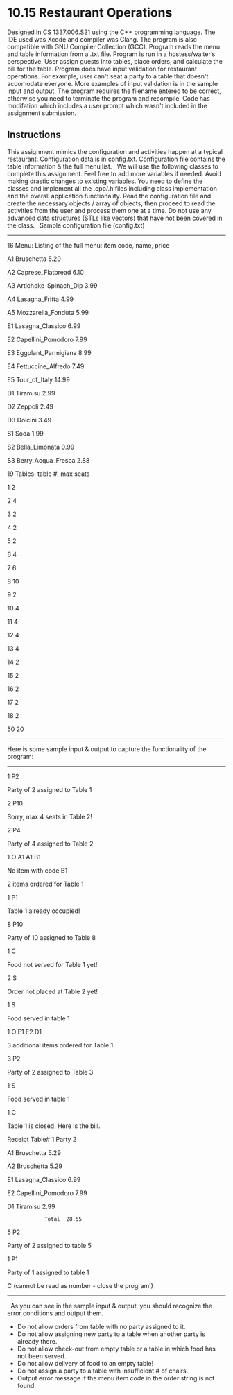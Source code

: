 # 10.15 Restaurant Operations  

Designed in CS 1337.006.S21 using the C++ programming language. The IDE used was Xcode and compiler was Clang. The program is also compatible with GNU Compiler Collection (GCC). Program reads the menu and table information from a .txt file. Program is run in a hostess/waiter’s perspective. User assign guests into tables, place orders, and calculate the bill for the table. Program does have input validation for restaurant operations. For example, user can't seat a party to a table that doesn't accomodate everyone. More examples of input validation is in the sample input and output. The program requires the filename entered to be correct, otherwise you need to terminate the program and recompile. Code has modifation which includes a user prompt which wasn't included in the assignment submission.  


## Instructions
This assignment mimics the configuration and activities happen at a typical restaurant. Configuration data is in config.txt. Configuration file contains the table information & the full menu list.   We will use the following classes to complete this assignment. Feel free to add more variables if needed. Avoid making drastic changes to existing variables. You need to define the classes and implement all the .cpp/.h files including class implementation and the overall application functionality.
Read the configuration file and create the necessary objects / array of objects, then proceed to read the activities from the user and process them one at a time. Do not use any advanced data structures (STLs like vectors) that have not been covered in the class.   Sample configuration file (config.txt)

---

16 Menu: Listing of the full menu: item code, name, price 

A1 Bruschetta 5.29

A2 Caprese_Flatbread 6.10

A3 Artichoke-Spinach_Dip 3.99

A4 Lasagna_Fritta 4.99

A5 Mozzarella_Fonduta 5.99

E1 Lasagna_Classico 6.99

E2 Capellini_Pomodoro 7.99

E3 Eggplant_Parmigiana 8.99

E4 Fettuccine_Alfredo 7.49

E5 Tour_of_Italy 14.99

D1 Tiramisu 2.99

D2 Zeppoli 2.49

D3 Dolcini 3.49

S1 Soda 1.99

S2 Bella_Limonata 0.99

S3 Berry_Acqua_Fresca 2.88


19 Tables:  table #, max seats

1 2

2 4 

3 2 

4 2 

5 2 

6 4 

7 6 

8 10 

9 2 

10 4 

11 4 

12 4 

13 4 

14 2 

15 2 

16 2 

17 2 

18 2

50 20

---

Here is some sample input & output to capture the functionality of the program:

---
1 P2

Party of 2 assigned to Table 1

2 P10

Sorry, max 4 seats in Table 2!

2 P4

Party of 4 assigned to Table 2

1 O A1 A1 B1

No item with code B1

2 items ordered for Table 1

1 P1

Table 1 already occupied!

8 P10

Party of 10 assigned to Table 8

1 C

Food not served for Table 1 yet!

2 S

Order not placed at Table 2 yet!

1 S

Food served in table 1

1 O E1 E2 D1

3 additional items ordered for Table 1

3 P2

Party of 2 assigned to Table 3

1 S

Food served in table 1

1 C

Table 1 is closed. Here is the bill.

Receipt Table# 1 Party 2

A1         Bruschetta   5.29

A2         Bruschetta   5.29

E1   Lasagna_Classico   6.99

E2 Capellini_Pomodoro   7.99

D1           Tiramisu   2.99

                Total  28.55

5 P2

Party of 2 assigned to table 5

1 P1

Party of 1 assigned to table 1

C    (cannot be read as number - close the program!)

---
 
As you can see in the sample input & output, you should recognize the error conditions and output them.
* Do not allow orders from table with no party assigned to it.
* Do not allow assigning new party to a table when another party is already there.
* Do not allow check-out from empty table or a table in which food has not been served.
* Do not allow delivery of food to an empty table!
* Do not assign a party to a table with insufficient # of chairs.
* Output error message if the menu item code in the order string is not found.
